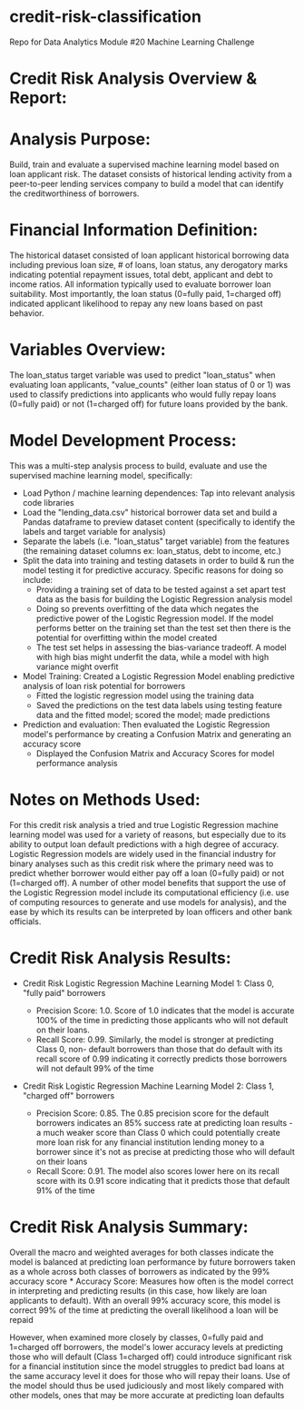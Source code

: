 # credit-risk-classification
Repo for Data Analytics Module #20 Machine Learning Challenge

# Credit Risk Analysis Overview & Report:

# Analysis Purpose: 

Build, train and evaluate a supervised machine learning model based on loan applicant risk. The dataset consists of historical lending activity from a peer-to-peer lending services company to build a model that can identify the creditworthiness of borrowers.

# Financial Information Definition: 

The historical dataset consisted of loan applicant historical borrowing data including previous loan size, # of loans, loan status, any derogatory marks indicating potential repayment issues, total debt, applicant and debt to income ratios. All information typically used to evaluate borrower loan suitability. Most importantly, the loan status (0=fully paid, 1=charged off) indicated applicant likelihood to repay any new loans based on past behavior. 

# Variables Overview:

The loan_status target variable was used to predict "loan_status" when evaluating loan applicants, "value_counts" (either loan status of 0 or 1) was used to classify predictions into applicants who would fully repay loans (0=fully paid) or not (1=charged off) for future loans provided by the bank.

# Model Development Process:

This was a multi-step analysis process to build, evaluate and use the supervised machine learning model, specifically:
* Load Python / machine learning dependences: Tap into relevant analysis code libraries
* Load the "lending_data.csv" historical borrower data set and build a Pandas dataframe to preview dataset content (specifically to identify the labels and target variable for analysis)
* Separate the labels (i.e. "loan_status" target variable) from the features (the remaining dataset columns ex: loan_status, debt to income, etc.)
* Split the data into training and testing datasets in order to build & run the model testing it for predictive accuracy. Specific reasons for doing so include: 
	* Providing a training set of data to be tested against a set apart test data as the basis for building the Logistic Regression analysis model
	* Doing so prevents overfitting of the data which negates the predictive power of the Logistic Regression model. If the model performs better on the training set than the test set then there is the 			potential for overfitting within the model created
	* The test set helps in assessing the bias-variance tradeoff. A model with high bias might underfit the data, while a model with high variance might overfit
* Model Training: Created a Logistic Regression Model enabling predictive analysis of loan risk potential for borrowers
	* Fitted the logistic regression model using the training data
	* Saved the predictions on the test data labels using testing feature data and the fitted model; scored the model; made predictions
* Prediction and evaluation: Then evaluated the Logistic Regression model's performance by creating a Confusion Matrix and generating an accuracy score
	* Displayed the Confusion Matrix and Accuracy Scores for model performance analysis

# Notes on Methods Used: 

For this credit risk analysis a tried and true Logistic Regression machine learning model was used for a variety of reasons, but especially due to its ability to output loan default predictions with a high degree of accuracy. Logistic Regression models are widely used in the financial industry for binary analyses such as this credit risk where the primary need was to predict whether borrower would either pay off a loan (0=fully paid) or not (1=charged off). A number of other model benefits that support the use of the Logistic Regression model include its computational efficiency (i.e. use of computing resources to generate and use models for analysis), and the ease by which its results can be interpreted by loan officers and other bank officials.

# Credit Risk Analysis Results:

* Credit Risk Logistic Regression Machine Learning Model 1: Class 0, "fully paid" borrowers
	* Precision Score: 1.0. Score of 1.0 indicates that the model is accurate 100% of the 		time in predicting those applicants who will not default on their loans.  
	* Recall Score: 0.99. Similarly, the model is stronger at predicting Class 0, non-		default borrowers than those that do default with its recall score of 0.99 indicating it 	correctly predicts those borrowers will not default 99% of the time 

* Credit Risk Logistic Regression Machine Learning Model 2: Class 1, "charged off" borrowers
	* Precision Score: 0.85. The 0.85 precision score for the default borrowers indicates an 	85% success rate at predicting loan results - a much weaker score than Class 0 which 		could potentially create more loan risk for any financial institution lending money to a 	borrower since it's not as precise at predicting those who will default on their loans
	* Recall Score: 0.91. The model also scores lower here on its recall score with its 0.91 	score indicating that it predicts those that default 91% of the time

# Credit Risk Analysis Summary:
Overall the macro and weighted averages for both classes indicate the model is balanced at predicting loan performance by future borrowers taken as a whole across both classes of borrowers as indicated by the 99% accuracy score
	* Accuracy Score: Measures how often is the model correct in interpreting and predicting 	results (in this case, how likely are loan applicants to default). With an overall 99% 		accuracy score, this model is correct 99% of the time at predicting the overall 		likelihood a loan will be repaid

However, when examined more closely by classes, 0=fully paid and 1=charged off borrowers, the model's lower accuracy levels at predicting those who will default (Class 1=charged off) could introduce significant risk for a financial institution since the model struggles to predict bad loans at the same accuracy level it does for those who will repay their loans. Use of the model should thus be used judiciously and most likely compared with other models, ones that may be more accurate at predicting loan defaults
